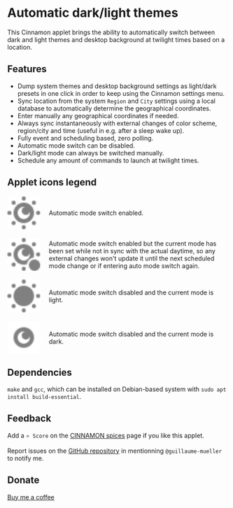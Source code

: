 # Automatic dark/light themes

This Cinnamon applet brings the ability to automatically switch between dark and light themes and desktop background at twilight times based on a location.

## Features

- Dump system themes and desktop background settings as light/dark presets in one click in order to keep using the Cinnamon settings menu.
- Sync location from the system `Region` and `City` settings using a local database to automatically determine the geographical coordinates.
- Enter manually any geographical coordinates if needed.
- Always sync instantaneously with external changes of color scheme, region/city and time (useful in e.g. after a sleep wake up).
- Fully event and scheduling based, zero polling.
- Automatic mode switch can be disabled.
- Dark/light mode can always be switched manually.
- Schedule any amount of commands to launch at twilight times.

## Applet icons legend

<div style="display: flex; align-items: center; margin-top: 20px; margin-bottom: 20px;">
    <img src="https://raw.githubusercontent.com/linuxmint/cinnamon-spices-applets/master/auto-dark-light@gihaume/files/auto-dark-light@gihaume/icons/auto-symbolic.svg" alt="Auto" width="75" height="75" style="margin-right: 20px;">
    Automatic mode switch enabled.
</div>
<div style="display: flex; align-items: center; margin-top: 20px; margin-bottom: 20px;">
    <img src="https://raw.githubusercontent.com/linuxmint/cinnamon-spices-applets/master/auto-dark-light@gihaume/files/auto-dark-light@gihaume/icons/auto-inverted-symbolic.svg" alt="Auto inverted" width="75" height="75" style="margin-right: 20px;">
    Automatic mode switch enabled but the current mode has been set while not in sync with the actual daytime, so any external changes won't update it until the next scheduled mode change or if entering auto mode switch again.
</div>
<div style="display: flex; align-items: center; margin-top: 20px; margin-bottom: 20px;">
    <img src="https://raw.githubusercontent.com/linuxmint/cinnamon-spices-applets/master/auto-dark-light@gihaume/files/auto-dark-light@gihaume/icons/light-symbolic.svg" alt="Light" width="75" height="75" style="margin-right: 20px;">
    Automatic mode switch disabled and the current mode is light.
</div>
<div style="display: flex; align-items: center; margin-top: 20px; margin-bottom: 20px;">
    <img src="https://raw.githubusercontent.com/linuxmint/cinnamon-spices-applets/master/auto-dark-light@gihaume/files/auto-dark-light@gihaume/icons/dark-symbolic.svg" alt="Dark" width="75" height="75" style="margin-right: 20px;">
    Automatic mode switch disabled and the current mode is dark.
</div>

## Dependencies

`make` and `gcc`, which can be installed on Debian-based system with `sudo apt install build-essential`.

## Feedback

Add a `⭐ Score` on the [CINNAMON spices](https://cinnamon-spices.linuxmint.com/applets/view/397) page if you like this applet.

Report issues on the [GitHub repository](https://github.com/linuxmint/cinnamon-spices-applets/issues) in mentionning `@guillaume-mueller` to notify me.

## Donate

[Buy me a coffee](https://buymeacoffee.com/gihaume)
